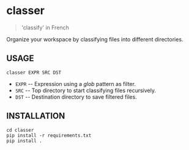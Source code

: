 # classer
> 'classify' in French

Organize your workspace by classifying files into different directories.

## USAGE
`classer EXPR SRC DST`

- `EXPR` -- Expression using a *glob* pattern as filter.
- `SRC` -- Top directory to start classifying files recursively.
- `DST` -- Destination directory to save filtered files.

## INSTALLATION
```
cd classer
pip install -r requirements.txt
pip install .
```
